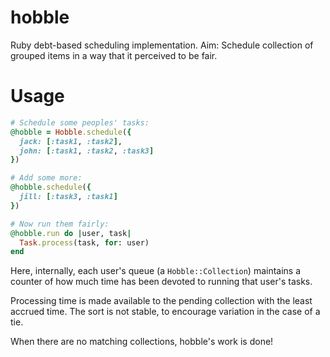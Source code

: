 hobble
======

Ruby debt-based scheduling implementation.
Aim: Schedule collection of grouped items in a way that it perceived to be fair.

Usage
=====

```ruby
# Schedule some peoples' tasks:
@hobble = Hobble.schedule({
  jack: [:task1, :task2],
  john: [:task1, :task2, :task3]
})

# Add some more:
@hobble.schedule({
  jill: [:task3, :task1]
})

# Now run them fairly:
@hobble.run do |user, task|
  Task.process(task, for: user)
end
```

Here, internally, each user's queue (a `Hobble::Collection`) maintains
a counter of how much time has been devoted to running that user's tasks.

Processing time is made available to the pending collection with the least
accrued time. The sort is not stable, to encourage variation in the case of a tie.

When there are no matching collections, hobble's work is done!
